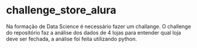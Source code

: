 # challenge_store_alura

Na formação de Data Science é necessário fazer um challange.
O challenge do repositório faz a análise dos dados de 4 lojas para entender qual loja deve ser fechada, a análise foi feita utilizando python.
